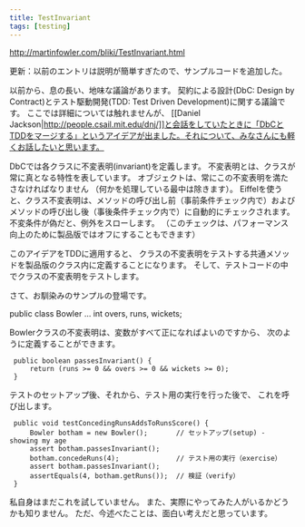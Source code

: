 ```yaml
---
title: TestInvariant
tags: [testing]
---
```


http://martinfowler.com/bliki/TestInvariant.html

更新：以前のエントリは説明が簡単すぎたので、サンプルコードを追加した。

以前から、息の長い、地味な議論があります。
契約による設計(DbC: Design by Contract)とテスト駆動開発(TDD: Test Driven Development)に関する議論です。
ここでは詳細については触れませんが、
[[Daniel Jackson|http://people.csail.mit.edu/dnj/]]と会話をしていたときに「DbCとTDDをマージする」というアイデアが出ました。それについて、みなさんにも軽くお話したいと思います。

DbCでは各クラスに不変表明(invariant)を定義します。
不変表明とは、クラスが常に真となる特性を表しています。
オブジェクトは、常にこの不変表明を満たさなければなりません
（何かを処理している最中は除きます）。
Eiffelを使うと、クラス不変表明は、メソッドの呼び出し前（事前条件チェック内で）およびメソッドの呼び出し後（事後条件チェック内で）に自動的にチェックされます。
不変条件が偽だと、例外をスローします。
（このチェックは、パフォーマンス向上のために製品版ではオフにすることもできます）

このアイデアをTDDに適用すると、
クラスの不変表明をテストする共通メソッドを製品版のクラス内に定義することになります。
そして、テストコードの中でクラスの不変表明をテストします。

さて、お馴染みのサンプルの登場です。

 public class Bowler ...
     int overs, runs, wickets;

Bowlerクラスの不変表明は、変数がすべて正になればよいのですから、
次のように定義することができます。

     public boolean passesInvariant() {
         return (runs >= 0 && overs >= 0 && wickets >= 0);
     }

テストのセットアップ後、それから、テスト用の実行を行った後で、
これを呼び出します。

     public void testConcedingRunsAddsToRunsScore() {
         Bowler botham = new Bowler();       // セットアップ(setup) - showing my age
         assert botham.passesInvariant();
         botham.concedeRuns(4);              // テスト用の実行（exercise）
         assert botham.passesInvariant();
         assertEquals(4, botham.getRuns());  // 検証（verify）
     }
私自身はまだこれを試していません。
また、実際にやってみた人がいるかどうかも知りません。
ただ、今述べたことは、面白い考えだと思っています。
